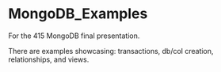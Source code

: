 # MongoDB_Examples
For the 415 MongoDB final presentation.

There are examples showcasing: transactions, db/col creation, relationships, and views.
